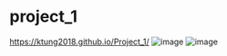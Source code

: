 # project_1
https://ktung2018.github.io/Project_1/
![image](https://github.com/ktung2018/project_1/assets/35645038/9eb2c190-9a67-4ed4-a62a-a2c6ba0c2404)
![image](https://github.com/ktung2018/project_1/assets/35645038/f9d3c240-9168-40fa-acbc-0f552ef8f3b4)
